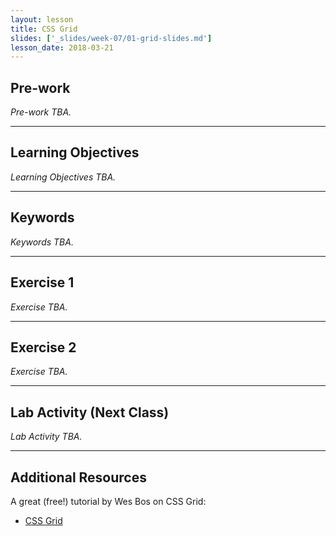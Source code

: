 ```yaml
---
layout: lesson
title: CSS Grid
slides: ['_slides/week-07/01-grid-slides.md']
lesson_date: 2018-03-21
---
```


## Pre-work

_Pre-work TBA._

---

## Learning Objectives

_Learning Objectives TBA._

---

## Keywords

_Keywords TBA._

---

## Exercise 1

_Exercise TBA._

---

## Exercise 2

_Exercise TBA._

---

## Lab Activity (Next Class)

_Lab Activity TBA._

---

## Additional Resources

A great (free!) tutorial by Wes Bos on CSS Grid:

* [CSS Grid](https://cssgrid.io/)
